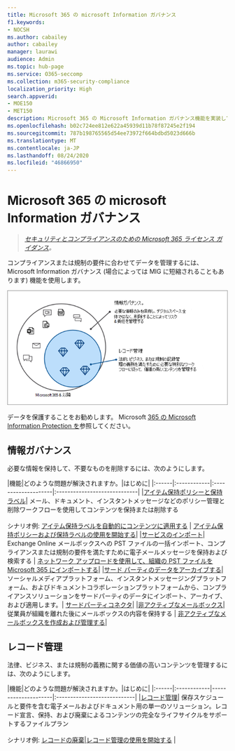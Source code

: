 ```yaml
---
title: Microsoft 365 の microsoft Information ガバナンス
f1.keywords:
- NOCSH
ms.author: cabailey
author: cabailey
manager: laurawi
audience: Admin
ms.topic: hub-page
ms.service: O365-seccomp
ms.collection: m365-security-compliance
localization_priority: High
search.appverid:
- MOE150
- MET150
description: Microsoft 365 の Microsoft Information ガバナンス機能を実装して、コンプライアンスまたは規制要件に合わせてデータを管理します。
ms.openlocfilehash: b02c724ee812e622a45939d11b78f87245e2f194
ms.sourcegitcommit: 787b198765565d54ee73972f664bdbd5023d666b
ms.translationtype: MT
ms.contentlocale: ja-JP
ms.lasthandoff: 08/24/2020
ms.locfileid: "46866950"
---
```

# <a name="microsoft-information-governance-in-microsoft-365"></a>Microsoft 365 の microsoft Information ガバナンス

>*[セキュリティとコンプライアンスのための Microsoft 365 ライセンス ガイダンス](https://aka.ms/ComplianceSD)。*

コンプライアンスまたは規制の要件に合わせてデータを管理するには、Microsoft Information ガバナンス (場合によっては MIG に短縮されることもあります) 機能を使用します。

![データ情報ガバナンスとレコード管理を管理する](../media/information-governance-records-management.png)

データを保護することをお勧めします。 Microsoft [365 の Microsoft Information Protection を](protect-information.md)参照してください。

## <a name="information-governance"></a>情報ガバナンス

必要な情報を保持して、不要なものを削除するには、次のようにします。
 
|機能|どのような問題が解決されますか。|はじめに|
|:------|:------------|:--------------------|:-----------------------------|
|[アイテム保持ポリシーと保持ラベル](retention.md)| メール、ドキュメント、インスタントメッセージなどのポリシー管理と削除ワークフローを使用してコンテンツを保持または削除する <br /><br />シナリオ例: [アイテム保持ラベルを自動的にコンテンツに適用する](apply-retention-labels-automatically.md) | [アイテム保持ポリシーおよび保持ラベルの使用を開始する](get-started-with-retention.md)|
|[サービスのインポート](importing-pst-files-to-office-365.md)| Exchange Online メールボックスへの PST ファイルの一括インポート、コンプライアンスまたは規制の要件を満たすために電子メールメッセージを保持および検索する | [ネットワーク アップロードを使用して、組織の PST ファイルを Microsoft 365 にインポートする](use-network-upload-to-import-pst-files.md)|
|[サード パーティのデータをアーカイブする](archiving-third-party-data.md)| ソーシャルメディアプラットフォーム、インスタントメッセージングプラットフォーム、およびドキュメントコラボレーションプラットフォームから、コンプライアンスソリューションをサードパーティのデータにインポート、アーカイブ、および適用します。| [サードパーティコネクタ](archiving-third-party-data.md#third-party-data-connectors)|
|[非アクティブなメールボックス](inactive-mailboxes-in-office-365.md)| 従業員が組織を離れた後にメールボックスの内容を保持する | [非アクティブなメールボックスを作成および管理する](create-and-manage-inactive-mailboxes.md)|

## <a name="records-management"></a>レコード管理

法律、ビジネス、または規制の義務に関する価値の高いコンテンツを管理するには、次のようにします。

|機能|どのような問題が解決されますか。|はじめに|
|:------|:------------|---------------------|:----------------------------|
|[レコード管理](records-management.md)| 保存スケジュールと要件を含む電子メールおよびドキュメント用の単一のソリューション。レコード宣言、保持、および廃棄によるコンテンツの完全なライフサイクルをサポートするファイルプラン <br /><br />シナリオ例: [レコードの廃棄](disposition.md#disposition-of-records)|[レコード管理の使用を開始する](get-started-with-records-management.md) |

